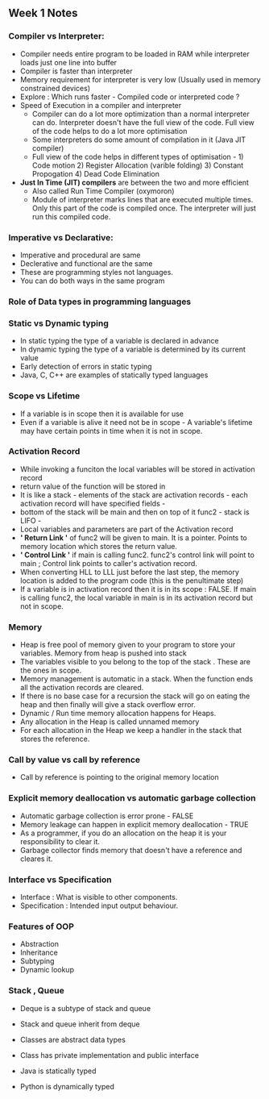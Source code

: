 ## Week 1 Notes 

### Compiler vs Interpreter:
* Compiler needs entire program to be loaded in RAM while interpreter loads just one line into buffer
* Compiler is faster than interpreter 
* Memory requirement for interpreter is very low (Usually used in memory constrained devices)
* Explore : Which runs faster - Compiled code or interpreted code ? 
* Speed of Execution in a compiler and interpreter
  - Compiler can do a lot more optimization than a normal interpreter can do. Interpreter doesn't have the full view of the code. Full view of the code helps to do a lot more optimisation 
  - Some interpreters do some amount of compilation in it (Java JIT compiler)
  - Full view of the code helps in different types of optimisation - 1) Code motion 2) Register Allocation (varible folding) 3) Constant Propogation 4) Dead Code Elimination  
* **Just In Time (JIT) compilers** are between the two and more efficient
  - Also called Run Time Compiler (oxymoron)
  - Module of interpreter marks lines that are executed multiple times. Only this part of the code is compiled once. The interpreter will just run this compiled code.

### Imperative vs Declarative:
- Imperative and procedural are same
- Declerative and functional are the same 
- These are programming styles not languages. 
- You can do both ways in the same program

### Role of Data types in programming languages


### Static vs Dynamic typing
- In static typing the type of a variable is declared in advance
- In dynamic typing the type of a variable is determined by its current value
- Early detection of errors in static typing
- Java, C, C++ are examples of statically typed languages

### Scope vs Lifetime
- If a variable is in scope then it is available for use
- Even if a variable is alive it need not be in scope - A variable's lifetime may have certain points in time when it is not in scope.

### Activation Record
- While invoking a funciton the local variables will be stored in activation record
- return value of the function will be stored in 
- It is like a stack - elements of the stack are activation records - each activation record will have specified fields - 
- bottom of the stack will be main and then on top of it func2 - stack is LIFO - 
- Local variables and parameters are part of the Activation record
- **' Return Link '** of func2 will be given to main. It is a pointer. Points to memory location which stores the return value.
- **' Control Link '** if main is calling func2. func2's control link will point to main ; Control link points to caller's activation record.
- When converting HLL to LLL just before the last step, the memory location is added to the program code (this is the penultimate step)
- If a variable is in activation record then it is in its scope : FALSE. If main is calling func2, the local variable in main is in its activation record but not in scope. 

### Memory
- Heap is free pool of memory given to your program to store your variables. Memory from heap is pushed into stack
- The variables visible to you belong to the top of the stack . These are the ones in scope.
- Memory management is automatic in a stack. When the function ends all the activation records are cleared.
- If there is no base case for a recursion the stack will go on eating the heap and then finally will give a stack overflow error.
- Dynamic / Run time memory allocation happens for Heaps. 
- Any allocation in the Heap is called unnamed memory
- For each allocation in the Heap we keep a handler in the stack that stores the reference.

### Call by value vs call by reference
- Call by reference is pointing to the original memory location

### Explicit memory deallocation vs automatic garbage collection
- Automatic garbage collection is error prone - FALSE
- Memory leakage can happen in explicit memory deallocation - TRUE
- As a programmer, if you do an allocation on the heap it is your responsibility to clear it.
- Garbage collector finds memory that doesn't have a reference and cleares it.

### Interface vs Specification
- Interface : What is visible to other components.
- Specification : Intended input output behaviour.

### Features of OOP
- Abstraction
- Inheritance
- Subtyping
- Dynamic lookup

### Stack , Queue
- Deque is a subtype of stack and queue 
- Stack and queue inherit from deque

- Classes are abstract data types 
- Class has private implementation and public interface

- Java is statically typed
- Python is dynamically typed
